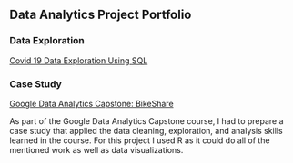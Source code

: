 ## Data Analytics Project Portfolio

### Data Exploration
[Covid 19 Data Exploration Using SQL](https://github.com/LEPilk/PortfolioProjects/blob/main/Covid%2019%20Data%20Exploration%20Using%20SQL)

### Case Study
[Google Data Analytics Capstone: BikeShare](https://github.com/LEPilk/PortfolioProjects/blob/main/google-data-analytics-capstone-bikeshare.ipynb)

As part of the Google Data Analytics Capstone course, I had to prepare a case study that applied the data cleaning, exploration, and analysis skills learned in the course. For this project I used R as it could do all of the mentioned work as well as data visualizations. 
